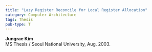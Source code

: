 ```yaml
---
title: "Lazy Register Reconcile for Local Register Allocation"
category: Computer Architecture
tags: Thesis
pub-type: T
---
```


**Jungrae Kim**<br>
MS Thesis / Seoul National University, Aug. 2003.
